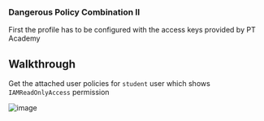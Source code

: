 ### Dangerous Policy Combination II

First the profile has to be configured with the access keys provided by PT Academy

## Walkthrough

Get the attached user policies for `student` user which shows `IAMReadOnlyAccess` permission 

![image](https://user-images.githubusercontent.com/46797181/222863836-e087ae15-632c-4700-9537-0d8fa592fd96.png)
